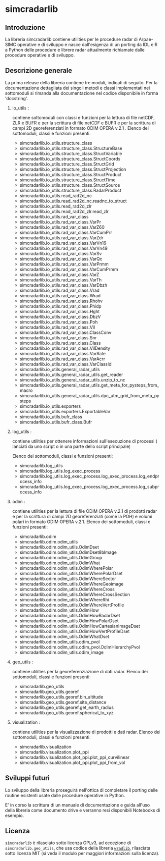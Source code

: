 # simcradarlib

## Introduzione

La libreria simcradarlib contiene utilities per le procedure radar di Arpae-SIMC operative e di sviluppo
e nasce dall'esigenza di un porting da IDL e R a Python delle procedure e librere radar attualmente
richiamate dalle procedure operative e di sviluppo.

## Descrizione generale

La prima release della libreria contiene tre moduli, indicati di seguito.
Per la documentazione dettagliata dei singoli metodi e classi implementati nei sottomoduli si rimanda
alla documentazione nel codice disponibile in forma 'docstring'.

1. io_utils :
   
   contiene sottomoduli con classi e funzioni per la lettura di file netCDF, ZLR e BUFR e per la scrittura
   di file netCDF e BUFR e per la scrittura di campi 2D georeferenziati in formato ODIM OPERA v.2.1 .
   Elenco dei sottomoduli, classi e funzioni presenti:
   - simcradarlib.io_utils.structure_class
   - simcradarlib.io_utils.structure_class.StructureBase
   - simcradarlib.io_utils.structure_class.StructVariable
   - simcradarlib.io_utils.structure_class.StructCoords
   - simcradarlib.io_utils.structure_class.StructGrid
   - simcradarlib.io_utils.structure_class.StructProjection
   - simcradarlib.io_utils.structure_class.StructProduct
   - simcradarlib.io_utils.structure_class.StructTime
   - simcradarlib.io_utils.structure_class.StructSource
   - simcradarlib.io_utils.structure_class.RadarProduct
   - simcradarlib.io_utils.read_rad2d_nc
   - simcradarlib.io_utils.read_rad2d_nc.readnc_to_struct
   - simcradarlib.io_utils.read_rad2d_zlr
   - simcradarlib.io_utils.read_rad2d_zlr.read_zlr
   - simcradarlib.io_utils.rad_var_class
   - simcradarlib.io_utils.rad_var_class.VarPr
   - simcradarlib.io_utils.rad_var_class.VarZ60
   - simcradarlib.io_utils.rad_var_class.VarCumPrr
   - simcradarlib.io_utils.rad_var_class.VarZdr
   - simcradarlib.io_utils.rad_var_class.VarVn16
   - simcradarlib.io_utils.rad_var_class.VarVn49
   - simcradarlib.io_utils.rad_var_class.VarSv
   - simcradarlib.io_utils.rad_var_class.VarQc
   - simcradarlib.io_utils.rad_var_class.VarPrmm
   - simcradarlib.io_utils.rad_var_class.VarCumPrmm
   - simcradarlib.io_utils.rad_var_class.VarZ
   - simcradarlib.io_utils.rad_var_class.VarTh
   - simcradarlib.io_utils.rad_var_class.VarDbzh
   - simcradarlib.io_utils.rad_var_class.Vrad
   - simcradarlib.io_utils.rad_var_class.Wrad
   - simcradarlib.io_utils.rad_var_class.Rhohv
   - simcradarlib.io_utils.rad_var_class.Phidp
   - simcradarlib.io_utils.rad_var_class.Hght
   - simcradarlib.io_utils.rad_var_class.DbzV
   - simcradarlib.io_utils.rad_var_class.Poh
   - simcradarlib.io_utils.rad_var_class.Vil
   - simcradarlib.io_utils.rad_var_class.ClassConv
   - simcradarlib.io_utils.rad_var_class.Snr
   - simcradarlib.io_utils.rad_var_class.Class
   - simcradarlib.io_utils.rad_var_class.VilDensity
   - simcradarlib.io_utils.rad_var_class.VarRate
   - simcradarlib.io_utils.rad_var_class.VarAcrr
   - simcradarlib.io_utils.rad_var_class.VarClassId
   - simcradarlib.io_utils.general_radar_utils
   - simcradarlib.io_utils.general_radar_utils.get_reader
   - simcradarlib.io_utils.general_radar_utils.unzip_to_nc
   - simcradarlib.io_utils.general_radar_utils.get_meta_for_pysteps_from_macro
   - simcradarlib.io_utils.general_radar_utils.dpc_utm_grid_from_meta_pysteps
   - simcradarlib.io_utils.exporters
   - simcradarlib.io_utils.exporters.ExportableVar
   - simcradarlib.io_utils.bufr_class
   - simcradarlib.io_utils.bufr_class.Bufr

2. log_utils :
   
   contiene utilities per ottenere informazioni sull'esecuzione di processi ( lanciati da uno script o
   in una parte dello script principale)

   Elenco dei sottomoduli, classi e funzioni presenti:
   - simcradarlib.log_utils
   - simcradarlib.log_utils.log_exec_process
   - simcradarlib.log_utils.log_exec_process.log_exec_process.log_endprocess_info
   - simcradarlib.log_utils.log_exec_process.log_exec_process.log_subprocess_info

3. odim :
   
   contiene utilities per la lettura di file ODIM OPERA v.2.1 di prodotti radar e per la scrittura di campi
   2D georeferenziati (come la POH) e volumi polari in formato ODIM OPERA v.2.1.
   Elenco dei sottomoduli, classi e funzioni presenti:
   - simcradarlib.odim
   - simcradarlib.odim.odim_utils
   - simcradarlib.odim.odim_utils.OdimDset
   - simcradarlib.odim.odim_utils.OdimDset8bImage
   - simcradarlib.odim.odim_utils.OdimGroup
   - simcradarlib.odim.odim_utils.OdimWhat
   - simcradarlib.odim.odim_utils.OdimWherePolar
   - simcradarlib.odim.odim_utils.OdimWherePolarDset
   - simcradarlib.odim.odim_utils.OdimWhereSector
   - simcradarlib.odim.odim_utils.OdimWhereGeoimage
   - simcradarlib.odim.odim_utils.OdimWhereCross
   - simcradarlib.odim.odim_utils.OdimWhereCrossSection
   - simcradarlib.odim.odim_utils.OdimWhereRhi
   - simcradarlib.odim.odim_utils.OdimWhereVertProfile
   - simcradarlib.odim.odim_utils.OdimHow
   - simcradarlib.odim.odim_utils.OdimHowRadarDset
   - simcradarlib.odim.odim_utils.OdimHowPolarDset
   - simcradarlib.odim.odim_utils.OdimHowCartesianImageDset
   - simcradarlib.odim.odim_utils.OdimHowVertProfileDset
   - simcradarlib.odim.odim_utils.OdimWhatDset
   - simcradarlib.odim.odim_utils.odim_pvol
   - simcradarlib.odim.odim_utils.odim_pvol.OdimHierarchyPvol
   - simcradarlib.odim.odim_utils.odim_image

4. geo_utils :

   contiene utilities per la georeferenziazione di dati radar.
   Elenco dei sottomoduli, classi e funzioni presenti:
   - simcradarlib.geo_utils
   - simcradarlib.geo_utils.georef
   - simcradarlib.geo_utils.georef.bin_altitude
   - simcradarlib.geo_utils.georef.site_distance
   - simcradarlib.geo_utils.georef.get_earth_radius
   - simcradarlib.geo_utils.georef.spherical_to_xyz

5. visualization :

   contiene utilities per la visualizzazione di prodotti e dati radar.
   Elenco dei sottomoduli, classi e funzioni presenti:
   - simcradarlib.visualization
   - simcradarlib.visualization.plot_ppi
   - simcradarlib.visualization.plot_ppi.plot_ppi_curvilinear
   - simcradarlib.visualization.plot_ppi.plot_ppi_from_vol

## Sviluppi futuri
Lo sviluppo della libreria proseguirà nell'ottica di completare il porting delle routine esistenti usate
dalle procedure operative in Python.

E' in corso la scrittura di un manuale di documentazione e guida all'uso della libreria come documento
drive e verranno resi disponibili Notebooks di esempio.

## Licenza

`simcradarlib` è rilasciato sotto licenza GPLv3, ad eccezione di
`simcradarlib.geo_utils`, che usa codice della libreria
[`wradlib`](https://wradlib.org/), rilasciata sotto licenza MIT (si veda il
modulo per maggiori informazioni sulla licenza).
